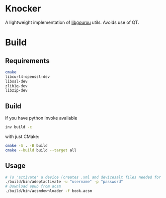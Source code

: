 # Knocker

A lightweight implementation of [libgourou](http://indefero.soutade.fr/p/libgourou/) utils.
Avoids use of QT.

# Build

## Requirements
```bash
cmake
libcurl4-openssl-dev
libssl-dev
zlib1g-dev
libzip-dev
```

## Build
If you have python invoke available
```bash
inv build -c
```
with just CMake:
```bash
cmake -S . -B build
cmake --build build --target all
```

## Usage
```bash
# To 'activate' a device (creates .xml and devicesalt files needed for acsmdownloader)
./build/bin/adeptactivate -u "username" -p "password"
# Download epub from acsm
./build/bin/acsmdownloader -f book.acsm
```